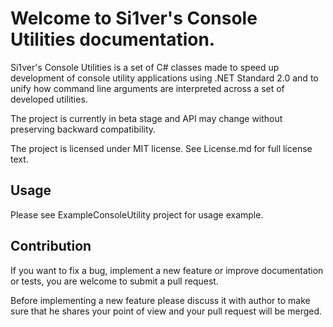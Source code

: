 # Welcome to Si1ver's Console Utilities documentation.

Si1ver's Console Utilities is a set of C# classes made to speed up development
of console utility applications using .NET Standard 2.0 and to unify how command
line arguments are interpreted across a set of developed utilities.

The project is currently in beta stage and API may change without preserving
backward compatibility.

The project is licensed under MIT license. See License.md for full license text.

## Usage

Please see ExampleConsoleUtility project for usage example.

## Contribution

If you want to fix a bug, implement a new feature or improve documentation or tests,
you are welcome to submit a pull request.

Before implementing a new feature please discuss it with author to make sure that he
shares your point of view and your pull request will be merged.
